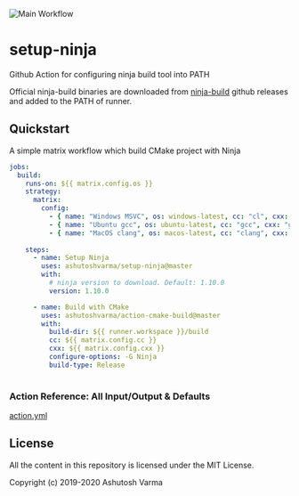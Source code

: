 ![Main Workflow](https://github.com/ashutoshvarma/setup-ninja/workflows/Main%20Workflow/badge.svg)

# setup-ninja

Github Action for configuring ninja build tool into PATH

Official ninja-build binaries are downloaded from [ninja-build](https://github.com/ninja-build/ninja/releases) github releases and added to the PATH of runner.

## Quickstart
A simple matrix workflow which build CMake project with Ninja
```yaml
jobs:
  build:
    runs-on: ${{ matrix.config.os }}
    strategy:
      matrix:
        config:
          - { name: "Windows MSVC", os: windows-latest, cc: "cl", cxx: "cl" }
          - { name: "Ubuntu gcc", os: ubuntu-latest, cc: "gcc", cxx: "g++" }
          - { name: "MacOS clang", os: macos-latest, cc: "clang", cxx: "clang++" }
        
    steps:
      - name: Setup Ninja
        uses: ashutoshvarma/setup-ninja@master
        with:
          # ninja version to download. Default: 1.10.0
          version: 1.10.0

      - name: Build with CMake
        uses: ashutoshvarma/action-cmake-build@master
        with:
          build-dir: ${{ runner.workspace }}/build
          cc: ${{ matrix.config.cc }}
          cxx: ${{ matrix.config.cxx }}
          configure-options: -G Ninja
          build-type: Release
        
```

### Action Reference: All Input/Output & Defaults
[action.yml](https://github.com/ashutoshvarma/setup-ninja/blob/master/action.yml) 

## License
All the content in this repository is licensed under the MIT License.

Copyright (c) 2019-2020 Ashutosh Varma
